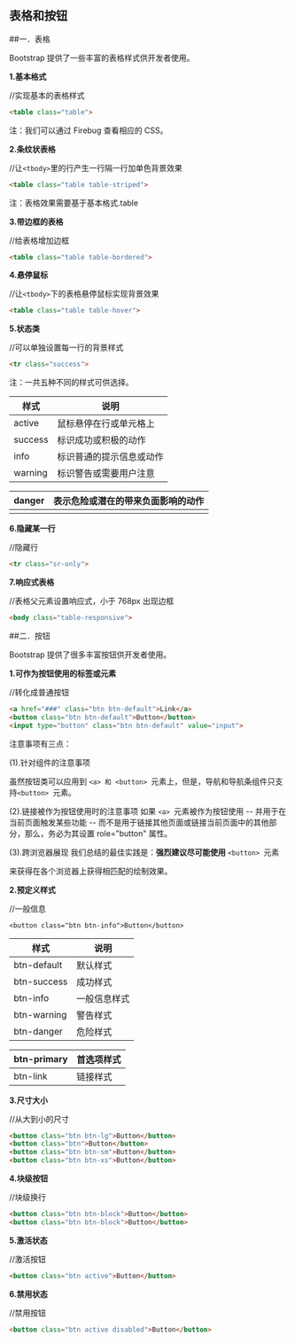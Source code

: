 ## 表格和按钮

##一．表格

Bootstrap 提供了一些丰富的表格样式供开发者使用。

**1.基本格式**

//实现基本的表格样式

```html
<table class="table">
```

注：我们可以通过 Firebug 查看相应的 CSS。

**2.条纹状表格**

//让`<tbody>`里的行产生一行隔一行加单色背景效果

```html
<table class="table table-striped">
```

注：表格效果需要基于基本格式.table

**3.带边框的表格**

//给表格增加边框

```html
<table class="table table-bordered">
```

**4.悬停鼠标**

//让`<tbody>`下的表格悬停鼠标实现背景效果

```html
<table class="table table-hover">
```

**5.状态类**

//可以单独设置每一行的背景样式

```html
<tr class="success">
```

注：一共五种不同的样式可供选择。

| 样式    | 说明                     |
| ------- | ------------------------ |
| active  | 鼠标悬停在行或单元格上   |
| success | 标识成功或积极的动作     |
| info    | 标识普通的提示信息或动作 |
| warning | 标识警告或需要用户注意   |

| danger | 表示危险或潜在的带来负面影响的动作 |
| ------ | ---------------------------------- |
|        |                                    |

**6.隐藏某一行**

//隐藏行

```html
<tr class="sr-only">
```



**7.响应式表格**

//表格父元素设置响应式，小于 768px 出现边框

```html
<body class="table-responsive">
```



##二．按钮

Bootstrap 提供了很多丰富按钮供开发者使用。

**1.可作为按钮使用的标签或元素**

//转化成普通按钮

```html
<a href="###" class="btn btn-default">Link</a>
<button class="btn btn-default">Button</button>
<input type="button" class="btn btn-default" value="input">
```

注意事项有三点：

(1).针对组件的注意事项

虽然按钮类可以应用到 `<a> 和 <button> `元素上，但是，导航和导航条组件只支持`<button> `元素。

(2).链接被作为按钮使用时的注意事项
如果 `<a> `元素被作为按钮使用 -- 并用于在当前页面触发某些功能 -- 而不是用于链接其他页面或链接当前页面中的其他部分，那么，务必为其设置 role="button" 属性。

(3).跨浏览器展现
我们总结的最佳实践是：**强烈建议尽可能使用** `<button> `元素

来获得在各个浏览器上获得相匹配的绘制效果。

**2.预定义样式**

//一般信息

`<button class="btn btn-info">Button</button>`

| 样式        | 说明         |
| ----------- | ------------ |
| btn-default | 默认样式     |
| btn-success | 成功样式     |
| btn-info    | 一般信息样式 |
| btn-warning | 警告样式     |
| btn-danger  | 危险样式     |

| btn-primary | 首选项样式 |
| ----------- | ---------- |
| btn-link    | 链接样式   |

**3.尺寸大小**

//从大到小的尺寸

```html
<button class="btn btn-lg">Button</button>
<button class="btn">Button</button>
<button class="btn btn-sm">Button</button>
<button class="btn btn-xs">Button</button>
```

**4.块级按钮**

//块级换行

```html
<button class="btn btn-block">Button</button>
<button class="btn btn-block">Button</button>
```

**5.激活状态**

//激活按钮

```html
<button class="btn active">Button</button>
```

**6.禁用状态**

//禁用按钮

```html
<button class="btn active disabled">Button</button>
```

